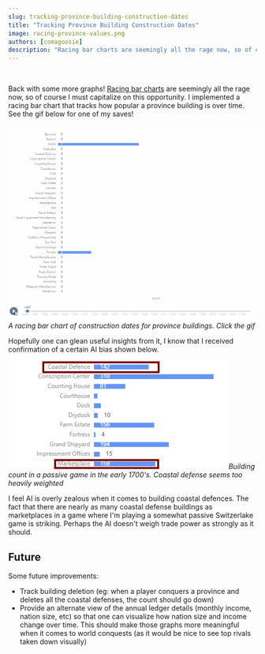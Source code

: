 ```yaml
---
slug: tracking-province-building-construction-dates
title: "Tracking Province Building Construction Dates"
image: racing-province-values.png
authors: [comagoosie]
description: "Racing bar charts are seemingly all the rage now, so of course I must capitalize on this opportunity. I implemented a racing bar chart that tracks how popular a province building is over time. Hopefully one can glean useful insights from it, I know that I received confirmation that the AI is overly zealous when it comes to building coastal defences"
---
```


<div style={{textAlign: "center"}}>
  <img alt="" width={512} height={170} src={require("./racing-province-values.png").default} />
</div>

Back with some more graphs! [Racing bar charts](https://app.flourish.studio/@flourish/bar-chart-race) are seemingly all the rage now, so of course I must capitalize on this opportunity. I implemented a racing bar chart that tracks how popular a province building is over time. See the gif below for one of my saves!

<!--truncate-->

[![A racing bar chart of construction dates for province buildings. Click the gif](building-history.gif)](building-history.gif)
*A racing bar chart of construction dates for province buildings. Click the gif*

Hopefully one can glean useful insights from it, I know that I received confirmation of a certain AI bias shown below.

[![Building count in a passive game in the early 1700's. Coastal defense seems too heavily weighted](coastal.png)](coastal.png)
*Building count in a passive game in the early 1700's. Coastal defense seems too heavily weighted*

I feel AI is overly zealous when it comes to building coastal defences. The fact that there are nearly as many coastal defense buildings as marketplaces in a game where I'm playing a somewhat passive Switzerlake game is striking. Perhaps the AI doesn't weigh trade power as strongly as it should.

## Future

Some future improvements:

- Track building deletion (eg: when a player conquers a province and deletes all the coastal defenses, the count should go down)
- Provide an alternate view of the annual ledger details (monthly income, nation size, etc) so that one can visualize how nation size and income change over time. This should make those graphs more meaningful when it comes to world conquests (as it would be nice to see top rivals taken down visually)
